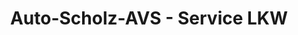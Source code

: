 ---
title: "Auto-Scholz-AVS - Service LKW"
url: /windischleuba/auto-scholz-avs-service-lkw/
shop: Autowerkstatt
---